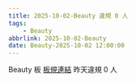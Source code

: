```yaml
---
title: 2025-10-02-Beauty 違規 0 人
tags:
    - Beauty
abbrlink: 2025-10-02-Beauty
date: Beauty-2025-10-02 12:00:00
---
```

Beauty 板 [板規連結](https://www.ptt.cc/bbs/Beauty/M.1630069980.A.84B.html)
昨天違規 0 人
